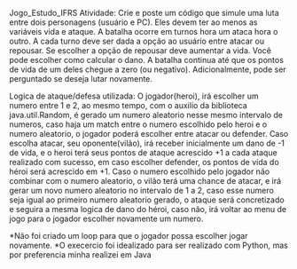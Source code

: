 Jogo_Estudo_IFRS
Atividade: Crie e poste um código que simule uma luta entre dois personagens (usuário e PC). Eles devem ter ao menos as variáveis vida e ataque. A batalha ocorre em turnos hora um ataca hora o outro. A cada turno deve ser dada a opção ao usuário entre atacar ou repousar. Se escolher a opção de repousar deve aumentar a vida. Você pode escolher como calcular o dano. A batalha continua até que os pontos de vida de um deles chegue a zero (ou negativo). Adicionalmente, pode ser perguntado se deseja lutar novamente.

Logica de ataque/defesa utilizada: O jogador(heroi), irá escolher um numero entre 1 e 2, ao mesmo tempo, com o auxilio da biblioteca java.util.Random, é gerado um numero aleatorio nesse mesmo intervalo de numeros, caso haja um match entre o numero escolhido pelo heroi e o numero aleatorio, o jogador poderá escolher entre atacar ou defender. Caso escolha atacar, seu oponente(vilão), irá receber inicialmente um dano de -1 de vida, e o heroi terá seus pontos de ataque acrescido +1 a cada ataque realizado com sucesso, em caso escolher defender, os pontos de vida do héroi será acrescido em +1. Caso o numero escolhido pelo jogador não combinar com o numero aleatorio, o vilão terá uma chance de atacar, e irá gerar um novo numero aleatorio no intervalo de 1 a 2, caso esse numero seja igual ao primeiro numero aleatorio gerado, o ataque será concretizado e seguira a mesma logica de dano do héroi, caso não, irá voltar ao menu de jogo para o jogador escolher novamente um numero.

*Não foi criado um loop para que o jogador possa escolher jogar novamente. *O execercio foi idealizado para ser realizado com Python, mas por preferencia minha realizei em Java
